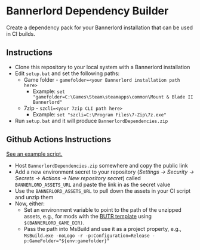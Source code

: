 # Bannerlord Dependency Builder

Create a dependency pack for your Bannerlord installation that can be used in CI builds.

## Instructions

* Clone this repository to your local system with a Bannerlord installation
* Edit `setup.bat` and set the following paths:
  * Game folder - `gamefolder=<your Bannerlord installation path here>`
    * Example: `set "gamefolder=C:\Games\Steam\steamapps\common\Mount & Blade II Bannerlord"`
  * 7zip - `szcli=<your 7zip CLI path here>`
    * Example: `set "szcli=C:\Program Files\7-Zip\7z.exe"`
* Run `setup.bat` and it will produce `BannerlordDependencies.zip`

## Github Actions Instructions

[See an example script.](https://github.com/jzebedee/bannerlord_no_splash_video/blob/main/.github/workflows/build.yml)

* Host `BannerlordDependencies.zip` somewhere and copy the public link
* Add a new environment secret to your repository (_Settings -> Security -> Secrets -> Actions -> New repository secret_) called `BANNERLORD_ASSETS_URL` and paste the link in as the secret value
* Use the `BANNERLORD_ASSETS_URL` to pull down the assets in your CI script and unzip them
* Now, either:
  * Set an environment variable to point to the path of the unzipped assets, e.g., for mods with the [BUTR template](https://github.com/BUTR/Bannerlord.Module.Template) using `$(BANNERLORD_GAME_DIR)`.
  * Pass the path into MsBuild and use it as a project property, e.g., `MsBuild.exe -noLogo -r -p:Configuration=Release -p:GameFolder="${env:gamefolder}"`
